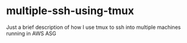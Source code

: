 # multiple-ssh-using-tmux
Just a brief description of how I use tmux to ssh into multiple machines running in AWS ASG
